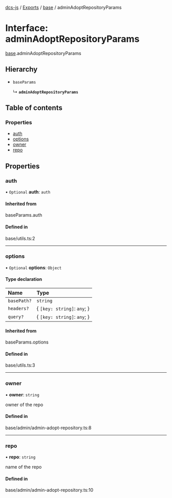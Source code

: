 [dcs-js](../README.md) / [Exports](../modules.md) / [base](../modules/base.md) / adminAdoptRepositoryParams

# Interface: adminAdoptRepositoryParams

[base](../modules/base.md).adminAdoptRepositoryParams

## Hierarchy

- `baseParams`

  ↳ **`adminAdoptRepositoryParams`**

## Table of contents

### Properties

- [auth](base.adminAdoptRepositoryParams.md#auth)
- [options](base.adminAdoptRepositoryParams.md#options)
- [owner](base.adminAdoptRepositoryParams.md#owner)
- [repo](base.adminAdoptRepositoryParams.md#repo)

## Properties

### <a id="auth" name="auth"></a> auth

• `Optional` **auth**: `auth`

#### Inherited from

baseParams.auth

#### Defined in

base/utils.ts:2

___

### <a id="options" name="options"></a> options

• `Optional` **options**: `Object`

#### Type declaration

| Name | Type |
| :------ | :------ |
| `basePath?` | `string` |
| `headers?` | { `[key: string]`: `any`;  } |
| `query?` | { `[key: string]`: `any`;  } |

#### Inherited from

baseParams.options

#### Defined in

base/utils.ts:3

___

### <a id="owner" name="owner"></a> owner

• **owner**: `string`

owner of the repo

#### Defined in

base/admin/admin-adopt-repository.ts:8

___

### <a id="repo" name="repo"></a> repo

• **repo**: `string`

name of the repo

#### Defined in

base/admin/admin-adopt-repository.ts:10
